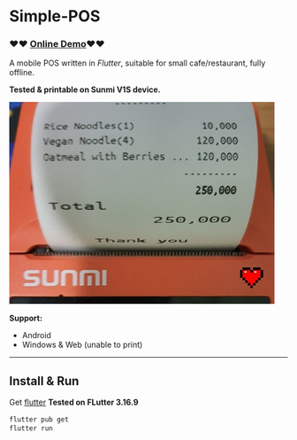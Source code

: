 # Simple-POS

### ❤️❤️ [Online Demo](https://tcd93.github.io/flutter_pos2)❤️❤️

A mobile POS written in _Flutter_, suitable for small cafe/restaurant, fully offline.

**Tested & printable on **Sunmi V1S** device.**

![sunmi_v1s](.github/resource/print.jpg)

**Support:**

- Android
- Windows & Web (unable to print)

---

## Install & Run

Get [flutter](https://flutter.dev/)
**Tested on FLutter 3.16.9**

```
flutter pub get
flutter run
```